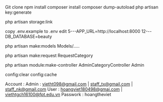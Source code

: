 Git clone npm install composer install composer dump-autoload php artisan key:generate

php artisan storage:link

copy .env.example to .env edit 5---APP_URL=http://localhost:8000 12---DB_DATABASE=beauty

php artisan make:models Models/.....

php artisan make:request RequestCategory

php artisan module:make-controller AdminCategoryController Admin

config:clear config:cache


Account :
Admin : vietht098@gmail.com | staff_tx@gmail.com | staff_nk@gmail.com 
User  : hoangviet180498@gmai.com | viethtgch16100@fpt.edu.vn
Passwork : hoangtheviet
